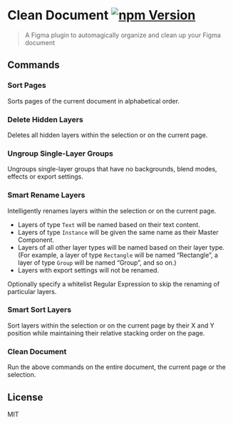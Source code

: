 # Clean Document [![npm Version](https://img.shields.io/npm/v/figma-clean-document.svg)](https://www.npmjs.com/package/figma-clean-document)

> A Figma plugin to automagically organize and clean up your Figma document

## Commands

### Sort Pages

Sorts pages of the current document in alphabetical order.

### Delete Hidden Layers

Deletes all hidden layers within the selection or on the current page.

### Ungroup Single-Layer Groups

Ungroups single-layer groups that have no backgrounds, blend modes, effects or export settings.

### Smart Rename Layers

Intelligently renames layers within the selection or on the current page.

- Layers of type `Text` will be named based on their text content.
- Layers of type `Instance` will be given the same name as their Master Component.
- Layers of all other layer types will be named based on their layer type. (For example, a layer of type `Rectangle` will be named “Rectangle”, a layer of type `Group` will be named “Group”, and so on.)
- Layers with export settings will not be renamed.

Optionally specify a whitelist Regular Expression to skip the renaming of particular layers.

### Smart Sort Layers

Sort layers within the selection or on the current page by their X and Y position while maintaining their relative stacking order on the page.

### Clean Document

Run the above commands on the entire document, the current page or the selection.

## License

MIT
